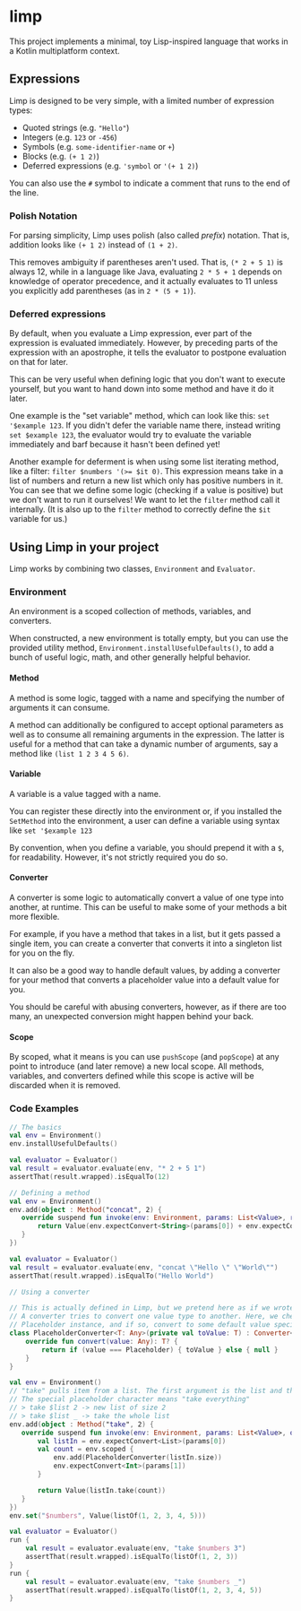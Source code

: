 # limp 

This project implements a minimal, toy Lisp-inspired language that works in a Kotlin multiplatform context.

## Expressions

Limp is designed to be very simple, with a limited number of expression types:

- Quoted strings (e.g. `"Hello"`)
- Integers (e.g. `123` or `-456`)
- Symbols (e.g. `some-identifier-name` or `+`)
- Blocks (e.g. `(+ 1 2)`)
- Deferred expressions (e.g. `'symbol` or `'(+ 1 2)`)

You can also use the `#` symbol to indicate a comment that runs to the end of the line.

### Polish Notation

For parsing simplicity, Limp uses polish (also called *prefix*) notation. That is, addition looks like `(+ 1 2)` instead
of `(1 + 2)`.

This removes ambiguity if parentheses aren't used. That is, `(* 2 + 5 1)` is always 12, while in a language like Java,
evaluating `2 * 5 + 1` depends on knowledge of operator precedence, and it actually evaluates to 11 unless you
explicitly add parentheses (as in `2 * (5 + 1)`).

### Deferred expressions

By default, when you evaluate a Limp expression, ever part of the expression is evaluated immediately. However, by
preceding parts of the expression with an apostrophe, it tells the evaluator to postpone evaluation on that for later.

This can be very useful when defining logic that you don't want to execute yourself, but you want to hand down into some
method and have it do it later.

One example is the "set variable" method, which can look like this: `set '$example 123`. If you didn't defer the
variable name there, instead writing `set $example 123`, the evaluator would try to evaluate the variable immediately
and barf because it hasn't been defined yet!

Another example for deferment is when using some list iterating method, like a filter: `filter $numbers '(>= $it 0)`.
This expression means take in a list of numbers and return a new list which only has positive numbers in it. You can see
that we define some logic (checking if a value is positive) but we don't want to run it ourselves! We want to let the
`filter` method call it internally. (It is also up to the `filter` method to correctly define the `$it` variable for
us.)

## Using Limp in your project

Limp works by combining two classes, `Environment` and `Evaluator`.

### Environment

An environment is a scoped collection of methods, variables, and converters.

When constructed, a new environment is totally empty, but you can use the provided utility method,
`Environment.installUsefulDefaults()`, to add a bunch of useful logic, math, and other generally helpful behavior. 

#### Method

A method is some logic, tagged with a name and specifying the number of arguments it can consume.

A method can additionally be configured to accept optional parameters as well as to consume all remaining arguments in
the expression. The latter is useful for a method that can take a dynamic number of arguments, say a method like
`(list 1 2 3 4 5 6)`.

#### Variable

A variable is a value tagged with a name.

You can register these directly into the environment or, if you installed the `SetMethod` into the environment, a user
can define a variable using syntax like `set '$example 123`

By convention, when you define a variable, you should prepend it with a `$`, for readability. However, it's not strictly
required you do so.

#### Converter

A converter is some logic to automatically convert a value of one type into another, at runtime. This can be useful to
make some of your methods a bit more flexible.

For example, if you have a method that takes in a list, but it gets passed a single item, you can create a converter
that converts it into a singleton list for you on the fly.

It can also be a good way to handle default values, by adding a converter for your method that converts a placeholder
value into a default value for you.

You should be careful with abusing converters, however, as if there are too many, an unexpected conversion might happen
behind your back.

#### Scope

By scoped, what it means is you can use `pushScope` (and `popScope`) at any point to introduce (and later remove) a new
local scope. All methods, variables, and converters defined while this scope is active will be discarded when it is
removed.

### Code Examples

```kotlin
// The basics
val env = Environment()
env.installUsefulDefaults()

val evaluator = Evaluator()
val result = evaluator.evaluate(env, "* 2 + 5 1")
assertThat(result.wrapped).isEqualTo(12)
```

```kotlin
// Defining a method
val env = Environment()
env.add(object : Method("concat", 2) {
   override suspend fun invoke(env: Environment, params: List<Value>, rest: List<Value>): Value {
       return Value(env.expectConvert<String>(params[0]) + env.expectConvert<String>(params[1]))
   }
})

val evaluator = Evaluator()
val result = evaluator.evaluate(env, "concat \"Hello \" \"World\"")
assertThat(result.wrapped).isEqualTo("Hello World")
```

```kotlin
// Using a converter

// This is actually defined in Limp, but we pretend here as if we wrote it from scratch.
// A converter tries to convert one value type to another. Here, we check if that value is a special
// Placeholder instance, and if so, convert to some default value specified in the constructor.
class PlaceholderConverter<T: Any>(private val toValue: T) : Converter<T>(toValue::class) {
    override fun convert(value: Any): T? {
        return if (value === Placeholder) { toValue } else { null }
    }
}

val env = Environment()
// "take" pulls item from a list. The first argument is the list and the second argument is a count.
// The special placeholder character means "take everything"
// > take $list 2 -> new list of size 2
// > take $list _ -> take the whole list
env.add(object : Method("take", 2) {
   override suspend fun invoke(env: Environment, params: List<Value>, optionals: Map<String, Value>, rest: List<Value>): Value {
       val listIn = env.expectConvert<List>(params[0])
       val count = env.scoped {
           env.add(PlaceholderConverter(listIn.size))
           env.expectConvert<Int>(params[1])
       }

       return Value(listIn.take(count))
   }
})
env.set("$numbers", Value(listOf(1, 2, 3, 4, 5)))

val evaluator = Evaluator()
run {
    val result = evaluator.evaluate(env, "take $numbers 3")
    assertThat(result.wrapped).isEqualTo(listOf(1, 2, 3))
}
run {
    val result = evaluator.evaluate(env, "take $numbers _")
    assertThat(result.wrapped).isEqualTo(listOf(1, 2, 3, 4, 5))
}
```
